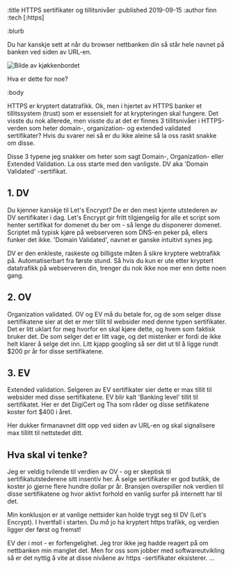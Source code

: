 :title HTTPS sertifikater og tillitsnivåer
:published 2019-09-15
:author finn
:tech [:https]

:blurb

Du har kanskje sett at når du browser nettbanken din så står hele navnet på banken ved siden av URL-en.

![Bilde av kjøkkenbordet](/images/blogg/finn/ev-cert-sbanken.PNG)

Hva er dette for noe?

:body

HTTPS er kryptert datatrafikk. Ok, men i hjertet av HTTPS banker et tillitssystem (trust) som er essensielt for at krypteringen skal fungere. Det visste du nok allerede, men visste du at det er finnes 3 tillitsnivåer i HTTPS-verden som heter domain-, organization- og extended validated sertifikater? Hvis du svarer nei så er du ikke aleine så la oss raskt snakke om disse.

Disse 3 typene jeg snakker om heter som sagt Domain-, Organization- eller Extended Validation. La oss starte med den vanligste. DV aka 'Domain Validated' -sertifikat.

## 1. DV

Du kjenner kanskje til Let's Encrypt? De er den mest kjente utstederen av DV sertifikater i dag. Let's Encrypt gir fritt tilgjengelig for alle et script som henter sertifikat for domenet du ber om - så lenge du disponerer domenet. Scriptet må typisk kjøre på webserveren som DNS-en peker på, ellers funker det ikke. 'Domain Validated', navnet er ganske intuitivt synes jeg.

DV er den enkleste, raskeste og billigste måten å sikre kryptere webtrafikk på. Automatiserbart fra første stund. Så hvis du kun er ute etter kryptert datatrafikk på webserveren din, trenger du nok ikke noe mer enn dette noen gang.

## 2. OV

Organization validated. OV og EV må du betale for, og de som selger disse sertifikatene sier at det er mer tillit til websider med denne typen sertifikater. Det er litt uklart for meg hvorfor en skal kjøre dette, og hvem som faktisk bruker det. De som selger det er litt vage, og det mistenker er fordi de ikke helt klarer å selge det inn. Litt kjapp googling så ser det ut til å ligge rundt $200 pr år for disse sertifikatene.

## 3. EV

Extended validation. Selgeren av EV sertifikater sier dette er max tillit til websider med disse sertifikatene. EV blir kalt 'Banking level' tillit til sertifikatet. Her er det DigiCert og Tha som råder og disse setifikatene koster fort $400 i året.

Her dukker firmanavnet ditt opp ved siden av URL-en og skal signalisere max tillitt til nettstedet ditt.

## Hva skal vi tenke?

Jeg er veldig tvilende til verdien av OV - og er skeptisk til sertifikatutstederene sitt insentiv her. Å selge sertifikater er god butikk, de koster jo gjerne flere hundre dollar pr år. Bransjen overspiller nok verdien til disse sertifikatene og hvor aktivt forhold en vanlig surfer på internett har til det. 

Min konklusjon er at vanlige nettsider kan holde trygt seg til DV (Let's Encrypt). I hvertfall i starten. Du _må_ jo ha kryptert https trafikk, og verdien ligger der først og fremst!

EV der i mot - er forfengelighet. Jeg tror ikke jeg hadde reagert på om nettbanken min manglet det. Men for oss som jobber med softwareutvikling så er det nyttig å vite at disse nivåene av https -sertifikater eksisterer.
...
